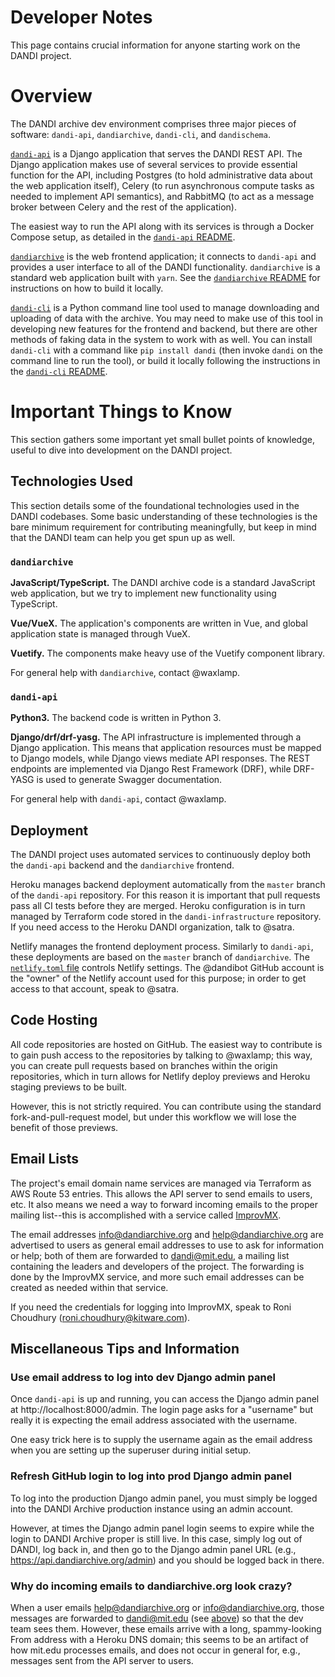 # Developer Notes

This page contains crucial information for anyone starting work on the DANDI
project.

# Overview

The DANDI archive dev environment comprises three major pieces of software:
`dandi-api`, `dandiarchive`, `dandi-cli`, and `dandischema`.

[`dandi-api`](https://github.com/dandi/dandi-api) is a Django application that
serves the DANDI REST API. The Django application makes use of several services
to provide essential function for the API, including Postgres (to hold
administrative data about the web application itself), Celery (to run
asynchronous compute tasks as needed to implement API semantics), and RabbitMQ
(to act as a message broker between Celery and the rest of the application).

The easiest way to run the API along with its services is through a Docker
Compose setup, as detailed in the [`dandi-api` README](https://github.com/dandi/dandi-api#readme).

[`dandiarchive`](https://github.com/dandi/dandiarchive) is the web frontend
application; it connects to `dandi-api` and provides a user interface to all of
the DANDI functionality. `dandiarchive` is a standard web application built with
`yarn`. See the [`dandiarchive` README](https://github.com/dandi/dandiarchive#readme)
for instructions on how to build it locally.

[`dandi-cli`](https://github.com/dandi/dandi-cli) is a Python command line tool
used to manage downloading and uploading of data with the archive. You may need
to make use of this tool in developing new features for the frontend and
backend, but there are other methods of faking data in the system to work with
as well. You can install `dandi-cli` with a command like `pip install dandi`
(then invoke `dandi` on the command line to run the tool), or build it locally
following the instructions in the [`dandi-cli` README](https://github.com/dandi/dandi-cli#readme).

# Important Things to Know

This section gathers some important yet small bullet points of knowledge, useful
to dive into development on the DANDI project.

## Technologies Used

This section details some of the foundational technologies used in the DANDI
codebases. Some basic understanding of these technologies is the bare minimum
requirement for contributing meaningfully, but keep in mind that the DANDI team
can help you get spun up as well.

### `dandiarchive`

**JavaScript/TypeScript.** The DANDI archive code is a standard JavaScript web
application, but we try to implement new functionality using TypeScript.

**Vue/VueX.** The application's components are written in Vue, and global
application state is managed through VueX.

**Vuetify.** The components make heavy use of the Vuetify component library.

For general help with `dandiarchive`, contact @waxlamp.

### `dandi-api`

**Python3.** The backend code is written in Python 3.

**Django/drf/drf-yasg.** The API infrastructure is implemented through a Django application.
This means that application resources must be mapped to Django models, while
Django views mediate API responses. The REST endpoints are implemented via
Django Rest Framework (DRF), while DRF-YASG is used to generate Swagger
documentation.

For general help with `dandi-api`, contact @waxlamp.

## Deployment

The DANDI project uses automated services to continuously deploy both the
`dandi-api` backend and the `dandiarchive` frontend.

Heroku manages backend deployment automatically from the `master` branch of the
`dandi-api` repository. For this reason it is important that pull requests pass
all CI tests before they are merged. Heroku configuration is in turn managed by
Terraform code stored in the `dandi-infrastructure` repository. If you need
access to the Heroku DANDI organization, talk to @satra.

Netlify manages the frontend deployment process. Similarly to `dandi-api`, these
deployments are based on the `master` branch of `dandiarchive`. The
[`netlify.toml` file](https://github.com/dandi/dandiarchive/blob/master/netlify.toml)
controls Netlify settings. The @dandibot GitHub account is the "owner" of the
Netlify account used for this purpose; in order to get access to that account,
speak to @satra.

## Code Hosting

All code repositories are hosted on GitHub. The easiest way to contribute is to
gain push access to the repositories by talking to @waxlamp; this way, you can
create pull requests based on branches within the origin repositories, which in
turn allows for Netlify deploy previews and Heroku staging previews to be built.

However, this is not strictly required. You can contribute using the standard
fork-and-pull-request model, but under this workflow we will lose the benefit of
those previews.

## Email Lists

The project's email domain name services are managed via Terraform as AWS Route
53 entries. This allows the API server to send emails to users, etc. It also
means we need a way to forward incoming emails to the proper mailing list--this
is accomplished with a service called [ImprovMX](https://improvmx.com/).

The email addresses info@dandiarchive.org and help@dandiarchive.org are
advertised to users as general email addresses to use to ask for information or
help; both of them are forwarded to dandi@mit.edu, a mailing list containing the
leaders and developers of the project. The forwarding is done by the ImprovMX
service, and more such email addresses can be created as needed within that
service.

If you need the credentials for logging into ImprovMX, speak to Roni
Choudhury (<roni.choudhury@kitware.com>).

## Miscellaneous Tips and Information

### Use email address to log into dev Django admin panel

Once `dandi-api` is up and running, you can access the Django admin panel at
http://localhost:8000/admin. The login page asks for a "username" but really it
is expecting the email address associated with the username.

One easy trick here is to supply the username again as the email address when
you are setting up the superuser during initial setup.

### Refresh GitHub login to log into prod Django admin panel

To log into the production Django admin panel, you must simply be logged into
the DANDI Archive production instance using an admin account.

However, at times the Django admin panel login seems to expire while the login
to DANDI Archive proper is still live. In this case, simply log out of DANDI,
log back in, and then go to the Django admin panel URL
(e.g., https://api.dandiarchive.org/admin) and you should be logged back in
there.

### Why do incoming emails to dandiarchive.org look crazy?

When a user emails help@dandiarchive.org or info@dandiarchive.org, those
messages are forwarded to dandi@mit.edu (see [above](#email-lists)) so that the
dev team sees them. However, these emails arrive with a long, spammy-looking
From address with a Heroku DNS domain; this seems to be an artifact of how
mit.edu processes emails, and does not occur in general for, e.g., messages sent
from the API server to users.
